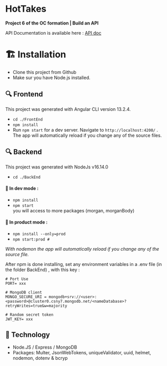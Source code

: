 # HotTakes

**Project 6 of the OC formation | Build an API </br>**

API Documentation is available here : [API doc](https://s3.eu-west-1.amazonaws.com/course.oc-static.com/projects/DWJ_FR_P6/Requirements_DW_P6.pdf)


# :building_construction: Installation

- Clone this project from Github
- Make sur you have Node.js installed.

## :mag: Frontend

This project was generated with Angular CLI version 13.2.4.

- `cd ./FrontEnd`
- `npm install`
- Run `npm start` for a dev server. Navigate to `http://localhost:4200/` . The app will automatically reload if you change any of the source files.



## :mag: Backend

This project was generated with NodeJs v16.14.0

- `cd ./BackEnd`</br>

#### :construction: In dev mode : </br>

- `npm install`
- `npm start` </br>
you will access to more packages (morgan, morganBody) </br>

#### 🚀 In product mode : </br>

- `npm install --only=prod` </br>
- `npm start:prod #` </br>

*With nodemon the app will automatically reload if you change any of the source file.*

After npm is done installing, set any environment variables in a .env file (in the folder BackEnd) , with this key :

```
# Port Use
PORT= xxx

# MongoDB client
MONGO_SECURE_URI = mongodb+srv://<user>:<password>@cluster0.csny7.mongodb.net/<nameDatabase>?retryWrites=true&w=majority

# Random secret token
JWT_KEY= xxx
``` 


## :hammer: Technology 
- Node.JS / Express / MongoDB
- Packages: Multer, JsonWebTokens, uniqueValidator, uuid, helmet, nodemon, dotenv & bcryp
